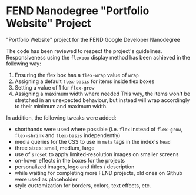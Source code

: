 # FEND Nanodegree "Portfolio Website" Project
"Portfolio Website" project for the FEND Google Developer Nanodegree 

The code has been reviewed to respect the project's guidelines. 
Responsiveness using the `flexbox` display method has been achieved in the following way:
1. Ensuring the flex box has a `flex-wrap` value of `wrap`
2. Assigning a default `flex-basis` for items inside flex boxes
3. Setting a value of 1 for `flex-grow`
4. Assigning a maximum width where needed
This way, the items won't be stretched in an unexpected behaviour, but instead will wrap accordingly to their minimum and maximum width.

In addition, the following tweaks were added:
- shorthands were used where possible (i.e. `flex` instead of `flex-grow`, `flex-shrink` and `flex-basis` independently)
- media queries for the CSS to use in `meta` tags in the index's `head`
- three sizes: small, medium, large
- use of `srcset` to apply limited-resolution images on smaller screens
- on-hover effects in the boxes for the projects
- personalized images, logo and titles / description
- while waiting for completing more FEND projects, old ones on Github were used as placeholder
- style customization for borders, colors, text effects, etc.
